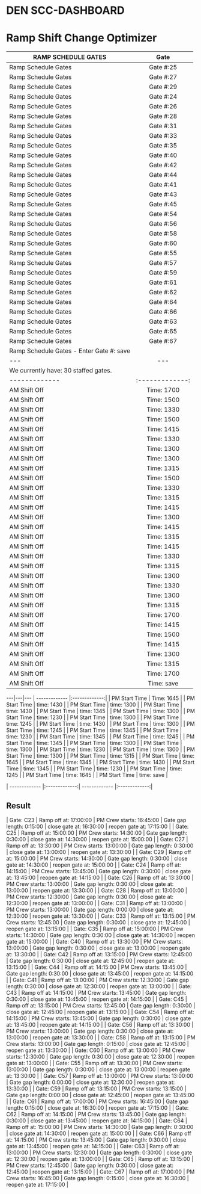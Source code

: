 # DEN SCC-DASHBOARD


# Ramp Shift Change Optimizer
| RAMP SCHEDULE GATES | Gate | 
| ------------- |:-------------:|
| Ramp Schedule Gates | Gate #:25 |
| Ramp Schedule Gates | Gate #:27 | 
| Ramp Schedule Gates | Gate #:29 | 
| Ramp Schedule Gates | Gate #:24 | 
| Ramp Schedule Gates | Gate #:26 | 
| Ramp Schedule Gates | Gate #:28 | 
| Ramp Schedule Gates | Gate #:31 | 
| Ramp Schedule Gates | Gate #:33 | 
| Ramp Schedule Gates | Gate #:35 | 
| Ramp Schedule Gates | Gate #:40 | 
| Ramp Schedule Gates | Gate #:42 | 
| Ramp Schedule Gates | Gate #:44 | 
| Ramp Schedule Gates | Gate #:41 | 
| Ramp Schedule Gates | Gate #:43 | 
| Ramp Schedule Gates | Gate #:45 | 
| Ramp Schedule Gates | Gate #:54 | 
| Ramp Schedule Gates | Gate #:56 | 
| Ramp Schedule Gates | Gate #:58 | 
| Ramp Schedule Gates | Gate #:60 | 
| Ramp Schedule Gates | Gate #:55 | 
| Ramp Schedule Gates | Gate #:57 | 
| Ramp Schedule Gates | Gate #:59 | 
| Ramp Schedule Gates | Gate #:61 | 
| Ramp Schedule Gates | Gate #:62 | 
| Ramp Schedule Gates | Gate #:64 | 
| Ramp Schedule Gates | Gate #:66 | 
| Ramp Schedule Gates | Gate #:63 | 
| Ramp Schedule Gates | Gate #:65 | 
| Ramp Schedule Gates | Gate #:67 | 
| Ramp Schedule Gates - Enter Gate #: save | 
---|---|---
| We currently have: 30 staffed gates. |
| ------------- |:-------------:|
| AM Shift Off | Time: 1700 |
| AM Shift Off | Time: 1500 |
| AM Shift Off | Time: 1330 |
| AM Shift Off | Time: 1500 |
| AM Shift Off | Time: 1415 |
| AM Shift Off | Time: 1330 |
| AM Shift Off | Time: 1300 |
| AM Shift Off | Time: 1300 |
| AM Shift Off | Time: 1315 |
| AM Shift Off | Time: 1500 |
| AM Shift Off | Time: 1330 |
| AM Shift Off | Time: 1315 |
| AM Shift Off | Time: 1415 |
| AM Shift Off | Time: 1300 |
| AM Shift Off | Time: 1415 |
| AM Shift Off | Time: 1315 |
| AM Shift Off | Time: 1415 |
| AM Shift Off | Time: 1330 |
| AM Shift Off | Time: 1315 |
| AM Shift Off | Time: 1300 |
| AM Shift Off | Time: 1330 |
| AM Shift Off | Time: 1300 |
| AM Shift Off | Time: 1315 |
| AM Shift Off | Time: 1700 |
| AM Shift Off | Time: 1415 |
| AM Shift Off | Time: 1500 |
| AM Shift Off | Time: 1415 |
| AM Shift Off | Time: 1300 |
| AM Shift Off | Time: 1315 |
| AM Shift Off | Time: 1700 |
| AM Shift Off | Time: save |

---|---|---
| ------------- |:-------------:|
| PM Start Time | Time: 1645 |
| PM Start Time | time: 1430 |
| PM Start Time | time: 1300 |
| PM Start Time | time: 1430 |
| PM Start Time | time: 1345 |
| PM Start Time | time: 1300 |
| PM Start Time | time: 1230 |
| PM Start Time | time: 1300 |
| PM Start Time | time: 1245 |
| PM Start Time | time: 1430 |
| PM Start Time | time: 1300 |
| PM Start Time | time: 1245 |
| PM Start Time | time: 1345 |
| PM Start Time | time: 1230 |
| PM Start Time | time: 1345 |
| PM Start Time | time: 1245 |
| PM Start Time | time: 1345 |
| PM Start Time | time: 1300 |
| PM Start Time | time: 1300 |
| PM Start Time | time: 1230 |
| PM Start Time | time: 1300 |
| PM Start Time | time: 1300 |
| PM Start Time | time: 1315 |
| PM Start Time | time: 1645 |
| PM Start Time | time: 1345 |
| PM Start Time | time: 1430 |
| PM Start Time | time: 1345 |
| PM Start Time | time: 1230 |
| PM Start Time | time: 1245 |
| PM Start Time | time: 1645 |
| PM Start Time | time: save |

| ------------- |:-------------:| ------------- |:-------------:|

## Result
| Gate: C23 | Ramp off at: 17:00:00 | PM Crew starts: 16:45:00 | Gate gap length: 0:15:00 | close gate at: 16:30:00 | reopen gate at: 17:15:00 |
| Gate: C25 | Ramp off at: 15:00:00 | PM Crew starts: 14:30:00 | Gate gap length: 0:30:00 | close gate at: 14:30:00 | reopen gate at: 15:00:00 |
| Gate: C27 | Ramp off at: 13:30:00 | PM Crew starts: 13:00:00 | Gate gap length: 0:30:00 | close gate at: 13:00:00 | reopen gate at: 13:30:00 |
| Gate: C29 | Ramp off at: 15:00:00 | PM Crew starts: 14:30:00 | Gate gap length: 0:30:00 | close gate at: 14:30:00 | reopen gate at: 15:00:00 |
| Gate: C24 | Ramp off at: 14:15:00 | PM Crew starts: 13:45:00 | Gate gap length: 0:30:00 | close gate at: 13:45:00 | reopen gate at: 14:15:00 |
| Gate: C26 | Ramp off at: 13:30:00 | PM Crew starts: 13:00:00 | Gate gap length: 0:30:00 | close gate at: 13:00:00 | reopen gate at: 13:30:00 |
| Gate: C28 | Ramp off at: 13:00:00 | PM Crew starts: 12:30:00 | Gate gap length: 0:30:00 | close gate at: 12:30:00 | reopen gate at: 13:00:00 |
| Gate: C31 | Ramp off at: 13:00:00 | PM Crew starts: 13:00:00 | Gate gap length: 0:00:00 | close gate at: 12:30:00 | reopen gate at: 13:30:00 |
| Gate: C33 | Ramp off at: 13:15:00 | PM Crew starts: 12:45:00 | Gate gap length: 0:30:00 | close gate at: 12:45:00 | reopen gate at: 13:15:00 |
| Gate: C35 | Ramp off at: 15:00:00 | PM Crew starts: 14:30:00 | Gate gap length: 0:30:00 | close gate at: 14:30:00 | reopen gate at: 15:00:00 |
| Gate: C40 | Ramp off at: 13:30:00 | PM Crew starts: 13:00:00 | Gate gap length: 0:30:00 | close gate at: 13:00:00 | reopen gate at: 13:30:00 |
| Gate: C42 | Ramp off at: 13:15:00 | PM Crew starts: 12:45:00 | Gate gap length: 0:30:00 | close gate at: 12:45:00 | reopen gate at: 13:15:00 |
| Gate: C44 | Ramp off at: 14:15:00 | PM Crew starts: 13:45:00 | Gate gap length: 0:30:00 | close gate at: 13:45:00 | reopen gate at: 14:15:00 |
| Gate: C41 | Ramp off at: 13:00:00 | PM Crew starts: 12:30:00 | Gate gap length: 0:30:00 | close gate at: 12:30:00 | reopen gate at: 13:00:00 |
| Gate: C43 | Ramp off at: 14:15:00 | PM Crew starts: 13:45:00 | Gate gap length: 0:30:00 | close gate at: 13:45:00 | reopen gate at: 14:15:00 |
| Gate: C45 | Ramp off at: 13:15:00 | PM Crew starts: 12:45:00 | Gate gap length: 0:30:00 | close gate at: 12:45:00 | reopen gate at: 13:15:00 |
| Gate: C54 | Ramp off at: 14:15:00 | PM Crew starts: 13:45:00 | Gate gap length: 0:30:00 | close gate at: 13:45:00 | reopen gate at: 14:15:00 |
| Gate: C56 | Ramp off at: 13:30:00 | PM Crew starts: 13:00:00 | Gate gap length: 0:30:00 | close gate at: 13:00:00 | reopen gate at: 13:30:00 |
| Gate: C58 | Ramp off at: 13:15:00 | PM Crew starts: 13:00:00 | Gate gap length: 0:15:00 | close gate at: 12:45:00 | reopen gate at: 13:30:00 |
| Gate: C60 | Ramp off at: 13:00:00 | PM Crew starts: 12:30:00 | Gate gap length: 0:30:00 | close gate at: 12:30:00 | reopen gate at: 13:00:00 |
| Gate: C55 | Ramp off at: 13:30:00 | PM Crew starts: 13:00:00 | Gate gap length: 0:30:00 | close gate at: 13:00:00 | reopen gate at: 13:30:00 |
| Gate: C57 | Ramp off at: 13:00:00 | PM Crew starts: 13:00:00 | Gate gap length: 0:00:00 | close gate at: 12:30:00 | reopen gate at: 13:30:00 |
| Gate: C59 | Ramp off at: 13:15:00 | PM Crew starts: 13:15:00 | Gate gap length: 0:00:00 | close gate at: 12:45:00 | reopen gate at: 13:45:00 |
| Gate: C61 | Ramp off at: 17:00:00 | PM Crew starts: 16:45:00 | Gate gap length: 0:15:00 | close gate at: 16:30:00 | reopen gate at: 17:15:00 |
| Gate: C62 | Ramp off at: 14:15:00 | PM Crew starts: 13:45:00 | Gate gap length: 0:30:00 | close gate at: 13:45:00 | reopen gate at: 14:15:00 |
| Gate: C64 | Ramp off at: 15:00:00 | PM Crew starts: 14:30:00 | Gate gap length: 0:30:00 | close gate at: 14:30:00 | reopen gate at: 15:00:00 |
| Gate: C66 | Ramp off at: 14:15:00 | PM Crew starts: 13:45:00 | Gate gap length: 0:30:00 | close gate at: 13:45:00 | reopen gate at: 14:15:00 |
| Gate: C63 | Ramp off at: 13:00:00 | PM Crew starts: 12:30:00 | Gate gap length: 0:30:00 | close gate at: 12:30:00 | reopen gate at: 13:00:00 |
| Gate: C65 | Ramp off at: 13:15:00 | PM Crew starts: 12:45:00 | Gate gap length: 0:30:00 | close gate at: 12:45:00 | reopen gate at: 13:15:00 |
| Gate: C67 | Ramp off at: 17:00:00 | PM Crew starts: 16:45:00 | Gate gap length: 0:15:00 | close gate at: 16:30:00 | reopen gate at: 17:15:00 |
